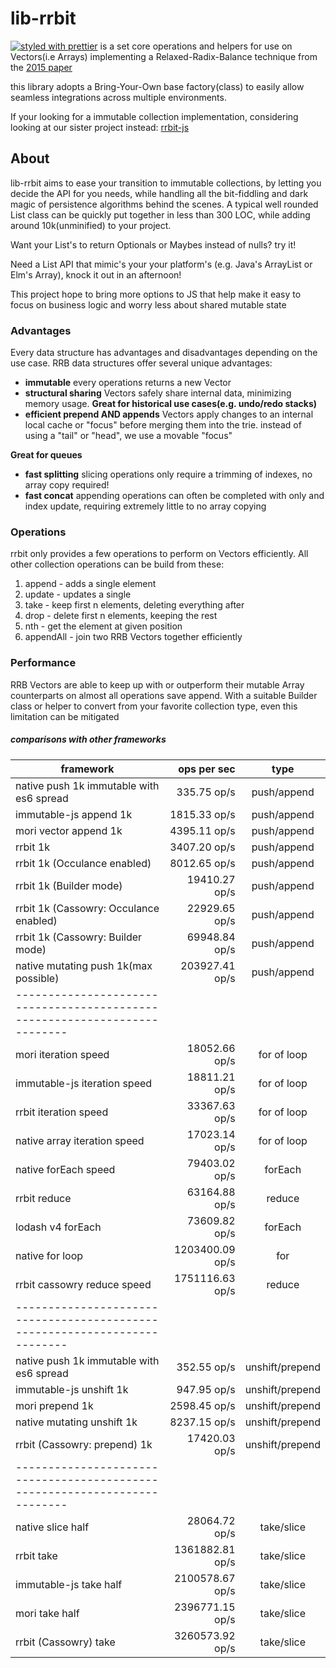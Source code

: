 # lib-rrbit
[![styled with prettier](https://img.shields.io/badge/styled_with-prettier-ff69b4.svg)](https://github.com/prettier/prettier)
is a set core operations and helpers for use on 
Vectors(i.e Arrays) implementing a Relaxed-Radix-Balance technique from the
[2015 paper](https://pdfs.semanticscholar.org/b26a/3dc9050f54a37197ed44711c0e42063e9b96.pdf)


this library adopts a Bring-Your-Own base factory(class) to easily allow 
seamless integrations across multiple environments.

If your looking for a immutable collection implementation, considering looking at our sister
project instead: [rrbit-js](http://github.com/rrbit-org/rrbit-js)


## About
lib-rrbit aims to ease your transition to immutable collections, by letting you decide
the API for you needs, while handling all the bit-fiddling and dark magic of persistence 
algorithms behind the scenes. A typical well rounded List class can be quickly put together
in less than 300 LOC, while adding around 10k(unminified) to your project.

Want your List's to return Optionals or Maybes instead of nulls? try it!

Need a List API that mimic's your your platform's (e.g. Java's ArrayList or Elm's Array), knock it out
in an afternoon!

This project hope to bring more options to JS that help make it easy to focus on 
business logic and worry less about shared mutable state




### Advantages
Every data structure has advantages and disadvantages depending on the use case.
RRB data structures offer several unique advantages:
+ **immutable**
every operations returns a new Vector
+ **structural sharing**
Vectors safely share internal data, minimizing memory usage. __Great for historical
use cases(e.g. undo/redo stacks)__
+ **efficient prepend AND appends**
Vectors apply changes to an internal local cache or "focus" before merging them 
into the trie. instead of using a "tail" or "head", we use a movable "focus"

__Great for queues__
+ **fast splitting**
slicing operations only require a trimming of indexes, no array copy required!
+ **fast concat**
appending operations can often be completed with only and index update,
requiring extremely little to no array copying


### Operations
rrbit only provides a few operations to perform on Vectors efficiently. All other
collection operations can be build from these: 

1. append - adds a single element
2. update - updates a single
3. take - keep first n elements, deleting everything after
4. drop - delete first n elements, keeping the rest
5. nth - get the element at given position
6. appendAll - join two RRB Vectors together efficiently


### Performance
RRB Vectors are able to keep up with or outperform their mutable Array
counterparts on almost all operations save append. With a suitable 
Builder class or helper to convert from your favorite collection type, even 
this limitation can be mitigated


##### comparisons with other frameworks

|framework                                 | ops per sec     |     type    |
|------------------------------------------|----------------:|:-----------:|
|native push 1k immutable with es6 spread  |     335.75 op/s | push/append |
|immutable-js append 1k                    |    1815.33 op/s | push/append |
|mori vector append 1k                     |    4395.11 op/s | push/append |
|rrbit 1k                                  |    3407.20 op/s | push/append |
|rrbit 1k (Occulance enabled)              |    8012.65 op/s | push/append |
|rrbit 1k (Builder mode)                   |   19410.27 op/s | push/append |
|rrbit 1k (Cassowry: Occulance enabled)    |   22929.65 op/s | push/append |
|rrbit 1k (Cassowry: Builder mode)         |   69948.84 op/s | push/append |
|native mutating push 1k(max possible)     |  203927.41 op/s | push/append |
|--------------------------------------------------------------------------|
|mori iteration speed                      |    18052.66 op/s| for of loop |
|immutable-js iteration speed              |    18811.21 op/s| for of loop |
|rrbit iteration speed                     |    33367.63 op/s| for of loop |
|native array iteration speed              |    17023.14 op/s| for of loop |
|native forEach speed                      |    79403.02 op/s|     forEach |
|rrbit reduce                              |    63164.88 op/s|      reduce |
|lodash v4 forEach                         |    73609.82 op/s|     forEach |
|native for loop                           |  1203400.09 op/s|         for |
|rrbit cassowry reduce speed               |  1751116.63 op/s|      reduce |
|--------------------------------------------------------------------------|
|native push 1k immutable with es6 spread  |      352.55 op/s| unshift/prepend |
|immutable-js unshift 1k                   |      947.95 op/s| unshift/prepend |
|mori prepend 1k                           |     2598.45 op/s| unshift/prepend |
|native mutating unshift 1k                |     8237.15 op/s| unshift/prepend |
|rrbit (Cassowry: prepend) 1k              |    17420.03 op/s| unshift/prepend |
|--------------------------------------------------------------------------|
|native slice half                         |    28064.72 op/s | take/slice |
|rrbit take                                |  1361882.81 op/s | take/slice |
|immutable-js take half                    |  2100578.67 op/s | take/slice |
|mori take half                            |  2396771.15 op/s | take/slice |
|rrbit (Cassowry) take                     |  3260573.92 op/s | take/slice |
